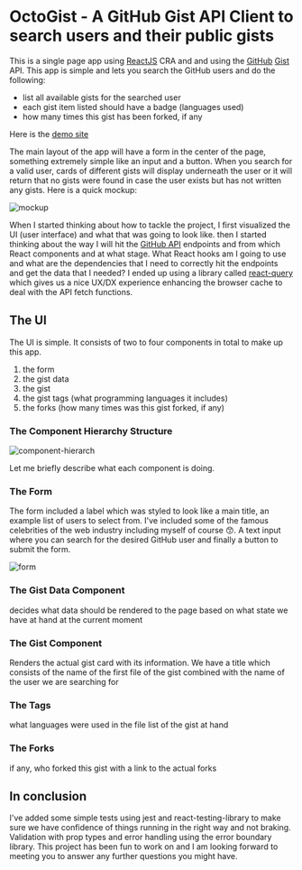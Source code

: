 # OctoGist - A GitHub Gist API Client to search users and their public gists
This is a single page app using [ReactJS](https://reactjs.org) CRA and and using the [GitHub](http://github.com) [Gist](http://gist.github.com) API. This app is simple and lets you search the GitHub users and do the following:

- list all available gists for the searched user
- each gist item listed should have a badge (languages used)
- how many times this gist has been forked, if any

Here is the [demo site](https://octogist.netlify.app/)

The main layout of the app will have a form in the center of the page, something extremely simple like an input and a button. When you search for a valid user, cards of different gists will display underneath the user or it will return that no gists were found in case the user exists but has not written any gists. Here is a quick mockup:

![mockup](https://user-images.githubusercontent.com/17005317/115968575-9ec77700-a549-11eb-9501-cd6f76cd74ec.png)


When I started thinking about how to tackle the project, I first visualized the UI (user interface) and what that was going to look like. then I started thinking about the way I will hit the [GitHub API](https://docs.github.com/en/rest/reference/gists) endpoints and from which React components and at what stage. What React hooks am I going to use and what are the dependencies that I need to correctly hit the endpoints and get the data that I needed? I ended up using a library called [react-query](https://react-query.tanstack.com/) which gives us a nice UX/DX experience enhancing the browser cache to deal with the API fetch functions.

## The UI
The UI is simple. It consists of two to four components in total to make up this app.
1. the form
2. the gist data
3. the gist
4. the gist tags (what programming languages it includes)
5. the forks (how many times was this gist forked, if any)

### The Component Hierarchy Structure
![component-hierarch](https://user-images.githubusercontent.com/17005317/115968592-adae2980-a549-11eb-8a63-a52d7b1b98e9.png)

Let me briefly describe what each component is doing.

### The Form
The form included a label which was styled to look like a main title, an example list of users to select from. I've included some of the famous celebrities of the web industry including myself of course 😙. A text input where you can search for the desired GitHub user and finally a button to submit the form.

![form](https://user-images.githubusercontent.com/17005317/115968600-b7379180-a549-11eb-8103-c1527633babc.png)

### The Gist Data Component
decides what data should be rendered to the page based on what state we have at hand at the current moment

### The Gist Component
Renders the actual gist card with its information. We have a title which consists of the name of the first file of the gist combined with the name of the user we are searching for
### The Tags
what languages were used in the file list of the gist at hand
### The Forks
if any, who forked this gist with a link to the actual forks

## In conclusion
I've added some simple tests using jest and react-testing-library to make sure we have confidence of things running in the right way and not braking. Validation with prop types and error handling using the error boundary library. This project has been fun to work on and I am looking forward to meeting you to answer any further questions you might have.
